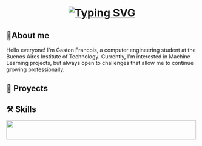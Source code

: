 
<h1 align="center">
    <a href="https://git.io/typing-svg"><img src="https://readme-typing-svg.herokuapp.com?font=Righteous&size=35&duration=3000&pause=500&color=238D42&center=true&vCenter=true&random=false&width=435&lines=Hi+There!+%F0%9F%91%8B;I'm+Gaston+Francois!" alt="Typing SVG" />
    </a>
</h1>

## 🚶About me
Hello everyone! I'm Gaston Francois, a computer engineering student at the Buenos Aires Institute of Technology. Currently, I'm interested in Machine Learning projects, but always open to challenges that allow me to continue growing professionally.


## 📗 Proyects



## ⚒️ Skills
<a>
<img width="500" height="50" src="https://skillicons.dev/icons?i=python,java,c,docker,js,react,postgres,mongodb,git,latex,nodejs,obsidian,tensorflow,ubuntu" />
</a>

